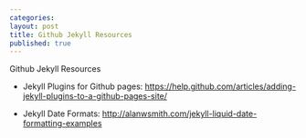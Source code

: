 ```yaml
---
categories:
layout: post
title: Github Jekyll Resources
published: true
---
```

Github Jekyll Resources


* Jekyll Plugins for Github pages: https://help.github.com/articles/adding-jekyll-plugins-to-a-github-pages-site/

* Jekyll Date Formats: http://alanwsmith.com/jekyll-liquid-date-formatting-examples



